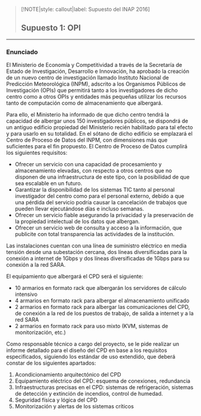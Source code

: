 > [!NOTE|style: callout|label: Supuesto del INAP 2016]
> ## Supuesto 1: OPI <!-- {docsify-ignore} -->
---
### Enunciado

El Ministerio de Economía y Competitividad a través de la Secretaría de Estado de Investigación, Desarrollo e Innovación, ha aprobado la creación de un nuevo centro de investigación llamado Instituto Nacional de Predicción Meteorológica (INPM), adscrito a los Organismos Públicos de Investigación (OPIs) que permitirá tanto a los investigadores de dicho centro como a otros OPIs y entidades más pequeñas utilizar los recursos tanto de computación como de almacenamiento que albergará.

Para ello, el Ministerio ha informado de que dicho centro tendrá la capacidad de albergar unos 150 investigadores públicos, se dispondrá de un antiguo edificio propiedad del Ministerio recién habilitado para tal efecto y para usarlo en su totalidad. En el sótano de dicho edificio se emplazará el Centro de Proceso de Datos del INPM, con dimensiones más que suficientes para el fin propuesto. El Centro de Proceso de Datos cumplirá los siguientes requisitos:

- Ofrecer un servicio con una capacidad de procesamiento y almacenamiento elevadas, con respecto a otros centros que no disponen de una infraestructura de este tipo, con la posibilidad de que sea escalable en un futuro.
- Garantizar la disponibilidad de los sistemas TIC tanto al personal investigador del centro como para el personal externo, debido a que una pérdida del servicio podría causar la cancelación de trabajos que pueden llevar ejecutándose días e incluso semanas.
- Ofrecer un servicio fiable asegurando la privacidad y la preservación de la propiedad intelectual de los datos que albergan.
- Ofrecer un servicio web de consulta y acceso a la información, que publicite con total transparencia las actividades de la institución.

Las instalaciones cuentan con una línea de suministro eléctrico en media tensión desde una subestación cercana, dos líneas diversificadas para la conexión a internet de 1Gbps y dos líneas diversificadas de 1Gbps para su conexión a la red SARA.

El equipamiento que albergará el CPD será el siguiente:
- 10 armarios en formato rack que albergarán los servidores de cálculo intensivo
- 4 armarios en formato rack para albergar el almacenamiento unificado
- 2 armarios en formato rack para albergar las comunicaciones del CPD, de conexión a la red de los puestos de trabajo, de salida a internet y a la red SARA
- 2 armarios en formato rack para uso mixto (KVM, sistemas de monitorización, etc.)

Como responsable técnico a cargo del proyecto, se le pide realizar un informe detallado para el diseño del CPD en base a los requisitos especificados, siguiendo los estándar de uso extendido, que deberá constar de los siguientes apartados:
1. Acondicionamiento arquitectónico del CPD
2. Equipamiento eléctrico del CPD: esquema de conexiones, redundancia
3. Infraestructuras precisas en el CPD: sistemas de refrigeración, sistemas de detección y extinción de incendios, control de humedad.
4. Seguridad física y lógica del CPD
5. Monitorización y alertas de los sistemas críticos
